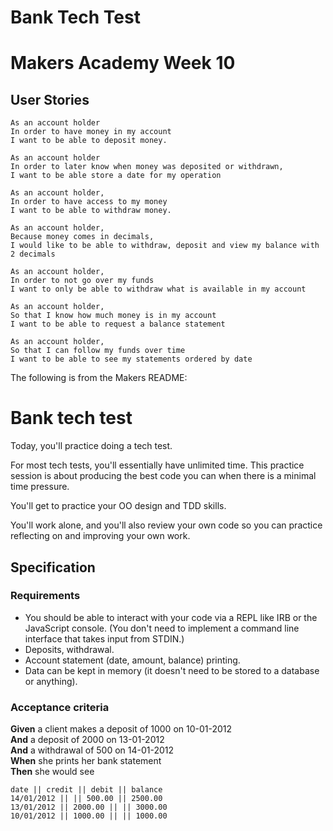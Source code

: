 
Bank Tech Test
==============

# Makers Academy Week 10

## User Stories

```
As an account holder
In order to have money in my account
I want to be able to deposit money.
```

```
As an account holder
In order to later know when money was deposited or withdrawn,
I want to be able store a date for my operation
```

```
As an account holder,
In order to have access to my money
I want to be able to withdraw money.
```

```
As an account holder,
Because money comes in decimals,
I would like to be able to withdraw, deposit and view my balance with 2 decimals
```

```
As an account holder,
In order to not go over my funds
I want to only be able to withdraw what is available in my account
```

```
As an account holder,
So that I know how much money is in my account
I want to be able to request a balance statement
```

```
As an account holder,
So that I can follow my funds over time
I want to be able to see my statements ordered by date
```


The following is from the Makers README:

# Bank tech test

Today, you'll practice doing a tech test.

For most tech tests, you'll essentially have unlimited time.  This practice session is about producing the best code you can when there is a minimal time pressure.

You'll get to practice your OO design and TDD skills.

You'll work alone, and you'll also review your own code so you can practice reflecting on and improving your own work.

## Specification

### Requirements

* You should be able to interact with your code via a REPL like IRB or the JavaScript console.  (You don't need to implement a command line interface that takes input from STDIN.)
* Deposits, withdrawal.
* Account statement (date, amount, balance) printing.
* Data can be kept in memory (it doesn't need to be stored to a database or anything).

### Acceptance criteria

**Given** a client makes a deposit of 1000 on 10-01-2012  
**And** a deposit of 2000 on 13-01-2012  
**And** a withdrawal of 500 on 14-01-2012  
**When** she prints her bank statement  
**Then** she would see

```
date || credit || debit || balance
14/01/2012 || || 500.00 || 2500.00
13/01/2012 || 2000.00 || || 3000.00
10/01/2012 || 1000.00 || || 1000.00
```